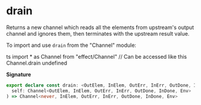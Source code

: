 # drain

Returns a new channel which reads all the elements from upstream's output
channel and ignores them, then terminates with the upstream result value.

To import and use `drain` from the "Channel" module:

ts
import \* as Channel from "effect/Channel"
// Can be accessed like this
Channel.drain
undefined

**Signature**

```ts
export declare const drain: <OutElem, InElem, OutErr, InErr, OutDone, InDone, Env>(
  self: Channel<OutElem, InElem, OutErr, InErr, OutDone, InDone, Env>
) => Channel<never, InElem, OutErr, InErr, OutDone, InDone, Env>
```
